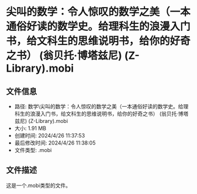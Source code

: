 ﻿# 尖叫的数学：令人惊叹的数学之美（一本通俗好读的数学史。给理科生的浪漫入门书，给文科生的思维说明书，给你的好奇之书） (翁贝托·博塔兹尼) (Z-Library).mobi

## 文件信息
- 路径: 数学\尖叫的数学：令人惊叹的数学之美（一本通俗好读的数学史。给理科生的浪漫入门书，给文科生的思维说明书，给你的好奇之书） (翁贝托·博塔兹尼) (Z-Library).mobi
- 大小: 1.91 MB
- 创建时间: 2024/4/26 11:37:53
- 最后修改时间: 2024/4/26 11:38:05
- 文件类型: .mobi

## 文件描述
这是一个.mobi类型的文件。

